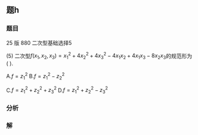 ## 题h
### 题目
25 版 880 二次型基础选择$5$

(5) 二次型$f( {{x}_{1},{x}_{2},{x}_{3}})  = {x}_{1}^{2} + 4{x}_{2}^{2} + 4{x}_{3}^{2} - 4{x}_{1}{x}_{2} + 4{x}_{1}{x}_{3} - 8{x}_{2}{x}_{3}$的规范形为 (   ).

A.$f = {z}_{1}^{2}$ B.$f = {z}_{1}^{2} - {z}_{2}^{2}$

C.$f = {z}_{1}^{2} + {z}_{2}^{2} + {z}_{3}^{2}$ D.$f = {z}_{1}^{2} + {z}_{2}^{2} - {z}_{3}^{2}$
### 分析

### 解